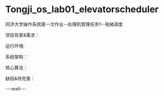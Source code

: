 # Tongji_os_lab01_elevatorscheduler
同济大学操作系统第一次作业--处理机管理任务1--电梯调度


项目背景&需求：  

运行环境:

系统架构：  

核心算法：  

缺陷&待完善：  

---wait---
